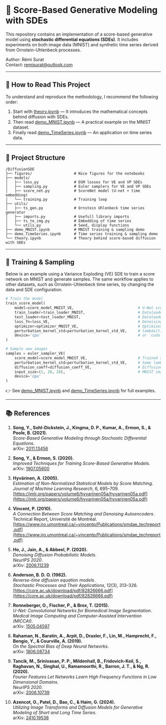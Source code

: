 # 📌 Score-Based Generative Modeling with SDEs

This repository contains an implementation of a score-based generative model using **stochastic differential equations (SDEs)**. It includes experiments on both image data (MNIST) and synthetic time series derived from Ornstein-Uhlenbeck processes.

Author: Rémi Surat  
Contact: remisurat@outlook.com

---

## 🧭 How to Read This Project

To understand and reproduce the methodology, I recommend the following order:

1. Start with [theory.ipynb](theory.ipynb) — It introduces the mathematical concepts behind diffusion with SDEs.
2. Then read [demo_MNIST.ipynb](demo_MNIST.ipynb) — A practical example on the MNIST dataset.
3. Finally read [demo_TimeSeries.ipynb](demo_TimeSeries.ipynb) — An application on time series data.

---

## 📂 Project Structure

```
/DiffusionSDE
├── figures/                   # Nice figures for the notebooks
├── models/
│   ├── loss.py                # DSM losses for VE and VP SDEs 
│   ├── sampling.py            # Euler samplers for VE and VP SDEs
│   ├── score_net.py           # ScoreNet model (U-net + time embedding)
│   └── training.py            # Training loop
├── utils/
│   ├── ts_gen.py              # Ornstein Uhlenbeck time series generator
│   ├── imports.py             # Usefull library imports
│   ├── ts_to_img.py           # Embedding of time series
│   └── utils.py               # Seed, display functions
├── demo_MNIST.ipynb           # MNIST training & sampling demo
├── demo_TimeSeries.ipynb      # Time series training & sampling demo
└── theory.ipynb               # Theory behind score-based diffusion with SDEs          
```

---

## 🧪 Training & Sampling

Below is an example using a Variance Exploding (VE) SDE to train a score network on MNIST and generate samples. The same workflow applies to other datasets, such as Ornstein-Uhlenbeck time series, by changing the data and SDE configuration.

```python
# Train the model
train_score_model(
    model=score_model_MNIST_VE,                             # U-Net score network
    train_loader=train_loader_MNIST,                        # Dataloader for MNIST train set
    test_loader=test_loader_MNIST,                          # Dataloader for MNIST test set (validation)
    loss_fn=loss_VE,                                        # Denoising Score Matching loss (VE formulation)
    optimizer=optimizer_MNIST_VE,                           # Optimizer (e.g. Adam)
    perturbation_kernel_std=perturbation_kernel_std_VE,     # lambda(t) for the forward kernel
    device='cpu'                                            # or 'cuda' if GPU is available
)

# Sample new images
samples = euler_sampler_VE(
    score_model=score_model_MNIST_VE,                       # Trained score network
    perturbation_kernel_std=perturbation_kernel_std_VE,     # Same lambda(t) as training
    diffusion_coeff=diffusion_coeff_VE,                     # Diffusion coeff g(t) in the forward SDE
    input_size=(1, 28, 28),                                 # MNIST image shape
    device='cpu'
)
```

👉 See [demo_MNIST.ipynb](demo_MNIST.ipynb) and [demo_TimeSeries.ipynb](demo_TimeSeries.ipynb) for full examples.

---

## 📚 References

1. **Song, Y., Sohl-Dickstein, J., Kingma, D. P., Kumar, A., Ermon, S., & Poole, B. (2021).**  
   *Score-Based Generative Modeling through Stochastic Differential Equations*.  
   arXiv: [2011.13456](https://arxiv.org/abs/2011.13456)

2. **Song, Y., & Ermon, S. (2020).**  
   *Improved Techniques for Training Score-Based Generative Models*.  
   arXiv: [1907.05600](https://arxiv.org/abs/1907.05600)

3. **Hyvärinen, A. (2005).**  
   *Estimation of Non-Normalized Statistical Models by Score Matching*.  
   *Journal of Machine Learning Research*, 6, 695–709.  
   [https://jmlr.org/papers/volume6/hyvarinen05a/hyvarinen05a.pdf](https://jmlr.org/papers/volume6/hyvarinen05a/hyvarinen05a.pdf)

4. **Vincent, P. (2010).**  
   *A Connection Between Score Matching and Denoising Autoencoders*.  
   Technical Report, Université de Montréal.  
   [https://www.iro.umontreal.ca/~vincentp/Publications/smdae_techreport.pdf](https://www.iro.umontreal.ca/~vincentp/Publications/smdae_techreport.pdf)

5. **Ho, J., Jain, A., & Abbeel, P. (2020).**  
   *Denoising Diffusion Probabilistic Models*.  
   *NeurIPS 2020*.  
   arXiv: [2006.11239](https://arxiv.org/abs/2006.11239)

6. **Anderson, B. D. O. (1982).**  
   *Reverse-time diffusion equation models*.  
   *Stochastic Processes and Their Applications*, 12(3), 313–326.  
   [https://core.ac.uk/download/pdf/82826666.pdf](https://core.ac.uk/download/pdf/82826666.pdf)

7. **Ronneberger, O., Fischer, P., & Brox, T. (2015).**  
   *U-Net: Convolutional Networks for Biomedical Image Segmentation*.  
   *Medical Image Computing and Computer-Assisted Intervention (MICCAI)*.  
   arXiv: [1505.04597](https://arxiv.org/abs/1505.04597)

8. **Rahaman, N., Baratin, A., Arpit, D., Draxler, F., Lin, M., Hamprecht, F., Bengio, Y., & Courville, A. (2019).**  
   *On the Spectral Bias of Deep Neural Networks*.  
   arXiv: [1806.08734](https://arxiv.org/abs/1806.08734)

9. **Tancik, M., Srinivasan, P. P., Mildenhall, B., Fridovich-Keil, S., Raghavan, N., Singhal, U., Ramamoorthi, R., Barron, J. T., & Ng, R. (2020).**  
   *Fourier Features Let Networks Learn High Frequency Functions in Low Dimensional Domains*.  
   *NeurIPS 2020*.  
   arXiv: [2006.10739](https://arxiv.org/abs/2006.10739)

10. **Azencot, O., Patel, D., Bao, C., & Haim, G. (2024).**  
    *Utilizing Image Transforms and Diffusion Models for Generative Modeling of Short and Long Time Series*.  
    arXiv: [2410.19538](https://arxiv.org/abs/2410.19538)